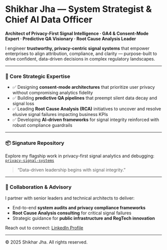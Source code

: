 # Shikhar Jha — System Strategist & Chief AI Data Officer

**Architect of Privacy-First Signal Intelligence · GA4 & Consent-Mode Expert · Predictive QA Visionary · Root Cause Analysis Leader**

I engineer **trustworthy, privacy-centric signal systems** that empower enterprises to align attribution, compliance, and clarity — purpose-built to drive confident, data-driven decisions in complex regulatory landscapes.

---

### 🧭 Core Strategic Expertise

- ✅ Designing **consent-mode architectures** that prioritize user privacy without compromising analytics fidelity  
- ✅ Building **predictive QA pipelines** that preempt silent data decay and signal loss  
- ✅ Leading **Root Cause Analysis (RCA)** initiatives to uncover and resolve elusive signal failures impacting business KPIs  
- ✅ Developing **AI-driven frameworks** for signal integrity reinforced with robust compliance guardrails  

---

### 📦 Signature Repository

Explore my flagship work in privacy-first signal analytics and debugging:  
[`privacy-signal-systems`](https://github.com/shikhar-systems/privacy-signal-systems)

> “Data-driven leadership begins with signal integrity.”

---

### 🤝 Collaboration & Advisory

I partner with senior leaders and technical architects to deliver:

- End-to-end **system audits and privacy compliance frameworks**  
- **Root Cause Analysis consulting** for critical signal failures  
- Strategic guidance for **public infrastructure and RegTech innovation**

Reach out to connect: [LinkedIn Profile](https://linkedin.com/in/shikhar-jha)

---

© 2025 Shikhar Jha. All rights reserved.
